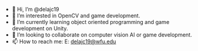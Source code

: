 - 👋 Hi, I’m @delajc19
- 👀 I’m interested in OpenCV and game development.
- 🌱 I’m currently learning object oriented programming and game development on Unity.
- 💞️ I’m looking to collaborate on computer vision AI or game development.
- 📫 How to reach me:
      E: delajc19@wfu.edu

<!---
jobidlv/jobidlv is a ✨ special ✨ repository because its `README.md` (this file) appears on your GitHub profile.
You can click the Preview link to take a look at your changes.
--->
